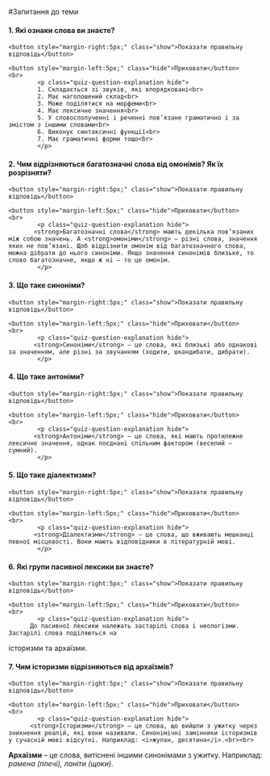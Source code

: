 #Запитання до теми

<div>
    <h4 class="question">1.	Які ознаки слова ви знаєте?</h4>
    
    <button style="margin-right:5px;" class="show">Показати правильну відповідь</button>
    
    <button style="margin-left:5px;" class="hide">Приховати</button>
    <br>
            <p class="quiz-question-explanation hide">
            1. Cкладається зi звукiв, якi впорядкованi<br>
            2. Має наголошений склад<br>
            3. Може подiлятися на морфеми<br>
            4. Має лексичне значення<br>
            5. У словосполученнi i реченнi пов’язане граматично i за змiстом з iншими словами<br>
            6. Виконує синтаксичнi функцiї<br>
            7. Має граматичнi форми тощо<br>
            </p>
</div>


<div>
    <h4 class="question">2.	Чим відрізняються багатозначні слова від омонімів? Як їх розрізняти?</h4>
    
    <button style="margin-right:5px;" class="show">Показати правильну відповідь</button>
    
    <button style="margin-left:5px;" class="hide">Приховати</button>
    <br>
            <p class="quiz-question-explanation hide">
           <strong>Багатозначнi слова</strong> мають декiлька пов’язаних мiж собою значень. А <strong>омонiми</strong> – рiзнi слова, значення яких не пов’язанi. Щоб вiдрiзнити омонiм вiд багатозначного слова, можна дiбрати до нього синонiми. Якщо значення синонiмiв близьке, то слово багатозначне, якщо ж нi – то це омонiм.
            </p>
</div>


<div>
    <h4 class="question">3.	Що таке синоніми?</h4>
    
    <button style="margin-right:5px;" class="show">Показати правильну відповідь</button>
    
    <button style="margin-left:5px;" class="hide">Приховати</button>
    <br>
            <p class="quiz-question-explanation hide">
           <strong>Синонiми</strong> — це слова, якi близькi або однаковi за значенням, але рiзнi за звучанням (ходити, шкандибати, дибрати).
            </p>
</div>


<div>
    <h4 class="question">4.	Що таке антоніми?</h4>
    
    <button style="margin-right:5px;" class="show">Показати правильну відповідь</button>
    
    <button style="margin-left:5px;" class="hide">Приховати</button>
    <br>
            <p class="quiz-question-explanation hide">
           <strong>Антонiми</strong> — це слова, якi мають протилежне лексичне значення, однак поєднанi спiльним фактором (веселий – сумний).
            </p>
</div>

<div>
    <h4 class="question">5.	Що таке діалектизми?</h4>
    
    <button style="margin-right:5px;" class="show">Показати правильну відповідь</button>
    
    <button style="margin-left:5px;" class="hide">Приховати</button>
    <br>
            <p class="quiz-question-explanation hide">
           <strong>Діалектизми</strong> – це слова, що вживають мешканцi певної мiсцевостi. Вони мають вiдповiдники в лiтературнiй мовi.
            </p>
</div>

<div>
    <h4 class="question">6.	Які групи пасивної лексики ви знаєте?</h4>
    
    <button style="margin-right:5px;" class="show">Показати правильну відповідь</button>
    
    <button style="margin-left:5px;" class="hide">Приховати</button>
    <br>
            <p class="quiz-question-explanation hide">
          До пасивної лексики належать застарiлi слова i неологiзми. Застарiлi слова подiляються на
історизми та архаїзми.
</p>
</div>



<div>
    <h4 class="question">7.	Чим історизми відрізняються від архаїзмів?</h4>
    
    <button style="margin-right:5px;" class="show">Показати правильну відповідь</button>
    
    <button style="margin-left:5px;" class="hide">Приховати</button>
    <br>
            <p class="quiz-question-explanation hide">
          <strong>Історизми</strong> — це слова, що вийшли з ужитку через зникнення реалiй, якi вони називали. Синонiмiчнi замiнники iсторизмiв у сучаснiй мовi вiдсутнi. Наприклад: <i>жупан, десятина</i>.<br><br>
<strong>Архаїзми</strong> – це слова, витiсненi iншими синонiмами з ужитку. Наприклад: <i>рамена (плечі), ланіти (щоки)</i>.
</p>
</div>